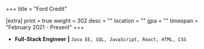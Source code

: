 +++
title = "Ford Credit"

[extra]
print = true
weight = 302
desc = ""
location = ""
gpa = ""
timespan = "February 2021 - Present"
+++
* __Full-Stack Engineer__ __\|__ `Java EE, SQL, JavaScript, React, HTML, CSS`
